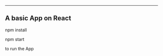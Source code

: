 --------------------------
A basic App on React
--------------------------

npm  install

npm start


to run the App
